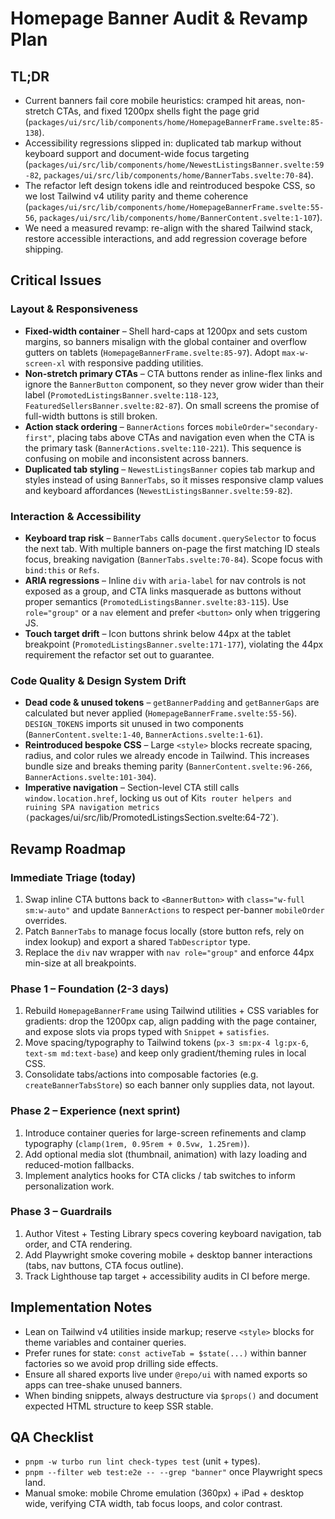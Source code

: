 ﻿# Homepage Banner Audit & Revamp Plan

## TL;DR
- Current banners fail core mobile heuristics: cramped hit areas, non-stretch CTAs, and fixed 1200px shells fight the page grid (`packages/ui/src/lib/components/home/HomepageBannerFrame.svelte:85-138`).
- Accessibility regressions slipped in: duplicated tab markup without keyboard support and document-wide focus targeting (`packages/ui/src/lib/components/home/NewestListingsBanner.svelte:59-82`, `packages/ui/src/lib/components/home/BannerTabs.svelte:70-84`).
- The refactor left design tokens idle and reintroduced bespoke CSS, so we lost Tailwind v4 utility parity and theme coherence (`packages/ui/src/lib/components/home/HomepageBannerFrame.svelte:55-56`, `packages/ui/src/lib/components/home/BannerContent.svelte:1-107`).
- We need a measured revamp: re-align with the shared Tailwind stack, restore accessible interactions, and add regression coverage before shipping.

## Critical Issues

### Layout & Responsiveness
- **Fixed-width container** – Shell hard-caps at 1200px and sets custom margins, so banners misalign with the global container and overflow gutters on tablets (`HomepageBannerFrame.svelte:85-97`). Adopt `max-w-screen-xl` with responsive padding utilities.
- **Non-stretch primary CTAs** – CTA buttons render as inline-flex links and ignore the `BannerButton` component, so they never grow wider than their label (`PromotedListingsBanner.svelte:118-123`, `FeaturedSellersBanner.svelte:82-87`). On small screens the promise of full-width buttons is still broken.
- **Action stack ordering** – `BannerActions` forces `mobileOrder="secondary-first"`, placing tabs above CTAs and navigation even when the CTA is the primary task (`BannerActions.svelte:110-221`). This sequence is confusing on mobile and inconsistent across banners.
- **Duplicated tab styling** – `NewestListingsBanner` copies tab markup and styles instead of using `BannerTabs`, so it misses responsive clamp values and keyboard affordances (`NewestListingsBanner.svelte:59-82`).

### Interaction & Accessibility
- **Keyboard trap risk** – `BannerTabs` calls `document.querySelector` to focus the next tab. With multiple banners on-page the first matching ID steals focus, breaking navigation (`BannerTabs.svelte:70-84`). Scope focus with `bind:this` or `Refs`.
- **ARIA regressions** – Inline `div` with `aria-label` for nav controls is not exposed as a group, and CTA links masquerade as buttons without proper semantics (`PromotedListingsBanner.svelte:83-115`). Use `role="group"` or a `nav` element and prefer `<button>` only when triggering JS.
- **Touch target drift** – Icon buttons shrink below 44px at the tablet breakpoint (`PromotedListingsBanner.svelte:171-177`), violating the 44px requirement the refactor set out to guarantee.

### Code Quality & Design System Drift
- **Dead code & unused tokens** – `getBannerPadding` and `getBannerGaps` are calculated but never applied (`HomepageBannerFrame.svelte:55-56`). `DESIGN_TOKENS` imports sit unused in two components (`BannerContent.svelte:1-40`, `BannerActions.svelte:1-61`).
- **Reintroduced bespoke CSS** – Large `<style>` blocks recreate spacing, radius, and color rules we already encode in Tailwind. This increases bundle size and breaks theming parity (`BannerContent.svelte:96-266`, `BannerActions.svelte:101-304`).
- **Imperative navigation** – Section-level CTA still calls `window.location.href`, locking us out of Kit`s router helpers and ruining SPA navigation metrics (`packages/ui/src/lib/PromotedListingsSection.svelte:64-72`).

## Revamp Roadmap

### Immediate Triage (today)
1. Swap inline CTA buttons back to `<BannerButton>` with `class="w-full sm:w-auto"` and update `BannerActions` to respect per-banner `mobileOrder` overrides.
2. Patch `BannerTabs` to manage focus locally (store button refs, rely on index lookup) and export a shared `TabDescriptor` type.
3. Replace the `div` nav wrapper with `nav role="group"` and enforce 44px min-size at all breakpoints.

### Phase 1 – Foundation (2-3 days)
1. Rebuild `HomepageBannerFrame` using Tailwind utilities + CSS variables for gradients: drop the 1200px cap, align padding with the page container, and expose slots via props typed with `Snippet` + `satisfies`.
2. Move spacing/typography to Tailwind tokens (`px-3 sm:px-4 lg:px-6`, `text-sm md:text-base`) and keep only gradient/theming rules in local CSS.
3. Consolidate tabs/actions into composable factories (e.g. `createBannerTabsStore`) so each banner only supplies data, not layout.

### Phase 2 – Experience (next sprint)
1. Introduce container queries for large-screen refinements and clamp typography (`clamp(1rem, 0.95rem + 0.5vw, 1.25rem)`).
2. Add optional media slot (thumbnail, animation) with lazy loading and reduced-motion fallbacks.
3. Implement analytics hooks for CTA clicks / tab switches to inform personalization work.

### Phase 3 – Guardrails
1. Author Vitest + Testing Library specs covering keyboard navigation, tab order, and CTA rendering.
2. Add Playwright smoke covering mobile + desktop banner interactions (tabs, nav buttons, CTA focus outline).
3. Track Lighthouse tap target + accessibility audits in CI before merge.

## Implementation Notes
- Lean on Tailwind v4 utilities inside markup; reserve `<style>` blocks for theme variables and container queries.
- Prefer runes for state: `const activeTab = $state(...)` within banner factories so we avoid prop drilling side effects.
- Ensure all shared exports live under `@repo/ui` with named exports so apps can tree-shake unused banners.
- When binding snippets, always destructure via `$props()` and document expected HTML structure to keep SSR stable.

## QA Checklist
- `pnpm -w turbo run lint check-types test` (unit + types).
- `pnpm --filter web test:e2e -- --grep "banner"` once Playwright specs land.
- Manual smoke: mobile Chrome emulation (360px) + iPad + desktop wide, verifying CTA width, tab focus loops, and color contrast.

